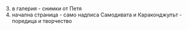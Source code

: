 <!-- 1. творения - таб поредица, таб творения, таб за настолната игра -->
<!-- 2. в блог - да бъде за поредицата, да има отзиви в медиите и др. сайтове -->
3. в галерия - снимки от Петя
4. начална страница - само надписа Самодивата и Караконджулът - поредица и творчество